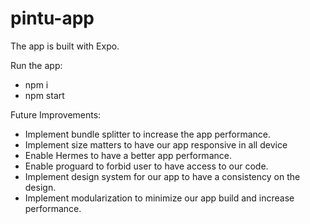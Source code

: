 # pintu-app

The app is built with Expo.


Run the app:

- npm i
- npm start


Future Improvements:

- Implement bundle splitter to increase the app performance.
- Implement size matters to have our app responsive in all device
- Enable Hermes to have a better app performance.
- Enable proguard to forbid user to have access to our code.
- Implement design system for our app to have a consistency on the design.
- Implement modularization to minimize our app build and increase performance.

